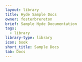```yaml
---
layout: library
title: Hyde Sample Docs
owner: fosterbrereton
brief: Sample Hyde Documentation
tags:
  - library
library-type: library
icon: book
short_title: Sample Docs
tab: Docs
---
```

